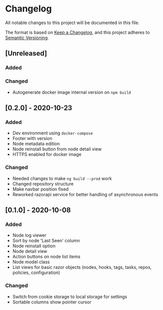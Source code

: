# Changelog
All notable changes to this project will be documented in this file.

The format is based on [Keep a Changelog](https://keepachangelog.com/en/1.0.0/),
and this project adheres to [Semantic Versioning](https://semver.org/spec/v2.0.0.html).

## [Unreleased]
### Added

### Changed
- Autogenerate docker image internal version on `npm build`

## [0.2.0] - 2020-10-23
### Added
- Dev environment using `docker-compose`
- Footer with version
- Node metadata edition
- Node reinstall button from node detail view
- HTTPS enabled for docker image

### Changed
- Needed changes to make `ng build --prod` work
- Changed repository structure
- Make navbar position fixed
- Reworked razorapi service for better handling of asynchronous events

## [0.1.0] - 2020-10-08
### Added
- Node log viewer
- Sort by node 'Last Seen' column
- Node reinstall option
- Node detail view
- Action buttons on node list items
- Node model class
- List views for basic razor objects (nodes, hooks, tags, tasks, repos, policies, configuration)

### Changed
- Switch from cookie storage to local storage for settings
- Sortable columns show pointer cursor
